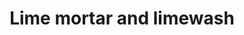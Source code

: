 ---
layout: link
link_url: https://www.engineshed.scot/building-advice/building-materials/lime/
title: Lime mortar and limewash
source: Engine Shed/Historic Environment Scotland
card: Maintain buildings and keep them dry
petal: 
task: 
---